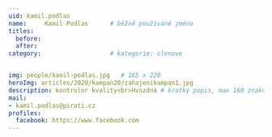 ```yaml
---
uid: kamil.podlas
name:     Kamil Podlas  	# běžně používáné jméno
titles:
  before: 
  after:
category:                   # kategorie: clenove


img: people/kamil-podlas.jpg   # 165 x 220
heroImg: articles/2020/kampan20/zahajenikampan1.jpg
description: kontrolor kvality<br>Hvozdná # kratký popis, max 160 znaků
mail:
- kamil.podlas@pirati.cz
profiles:
  facebook: https://www.facebook.com
---
```

